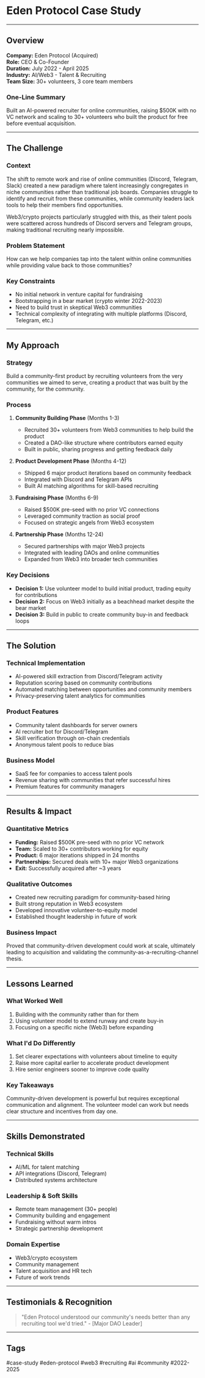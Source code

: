 # Eden Protocol Case Study

---

## Overview

**Company:** Eden Protocol (Acquired)  
**Role:** CEO & Co-Founder  
**Duration:** July 2022 - April 2025  
**Industry:** AI/Web3 - Talent & Recruiting  
**Team Size:** 30+ volunteers, 3 core team members  

### One-Line Summary
Built an AI-powered recruiter for online communities, raising $500K with no VC network and scaling to 30+ volunteers who built the product for free before eventual acquisition.

---

## The Challenge

### Context
The shift to remote work and rise of online communities (Discord, Telegram, Slack) created a new paradigm where talent increasingly congregates in niche communities rather than traditional job boards. Companies struggle to identify and recruit from these communities, while community leaders lack tools to help their members find opportunities.

Web3/crypto projects particularly struggled with this, as their talent pools were scattered across hundreds of Discord servers and Telegram groups, making traditional recruiting nearly impossible.

### Problem Statement
How can we help companies tap into the talent within online communities while providing value back to those communities?

### Key Constraints
- No initial network in venture capital for fundraising
- Bootstrapping in a bear market (crypto winter 2022-2023)
- Need to build trust in skeptical Web3 communities
- Technical complexity of integrating with multiple platforms (Discord, Telegram, etc.)

---

## My Approach

### Strategy
Build a community-first product by recruiting volunteers from the very communities we aimed to serve, creating a product that was built by the community, for the community.

### Process
1. **Community Building Phase** (Months 1-3)
   - Recruited 30+ volunteers from Web3 communities to help build the product
   - Created a DAO-like structure where contributors earned equity
   - Built in public, sharing progress and getting feedback daily

2. **Product Development Phase** (Months 4-12)
   - Shipped 6 major product iterations based on community feedback
   - Integrated with Discord and Telegram APIs
   - Built AI matching algorithms for skill-based recruiting

3. **Fundraising Phase** (Months 6-9)
   - Raised $500K pre-seed with no prior VC connections
   - Leveraged community traction as social proof
   - Focused on strategic angels from Web3 ecosystem

4. **Partnership Phase** (Months 12-24)
   - Secured partnerships with major Web3 projects
   - Integrated with leading DAOs and online communities
   - Expanded from Web3 into broader tech communities

### Key Decisions
- **Decision 1:** Use volunteer model to build initial product, trading equity for contributions
- **Decision 2:** Focus on Web3 initially as a beachhead market despite the bear market
- **Decision 3:** Build in public to create community buy-in and feedback loops

---

## The Solution

### Technical Implementation
- AI-powered skill extraction from Discord/Telegram activity
- Reputation scoring based on community contributions
- Automated matching between opportunities and community members
- Privacy-preserving talent analytics for communities

### Product Features
- Community talent dashboards for server owners
- AI recruiter bot for Discord/Telegram
- Skill verification through on-chain credentials
- Anonymous talent pools to reduce bias

### Business Model
- SaaS fee for companies to access talent pools
- Revenue sharing with communities that refer successful hires
- Premium features for community managers

---

## Results & Impact

### Quantitative Metrics
- **Funding:** Raised $500K pre-seed with no prior VC network
- **Team:** Scaled to 30+ contributors working for equity
- **Product:** 6 major iterations shipped in 24 months
- **Partnerships:** Secured deals with 10+ major Web3 organizations
- **Exit:** Successfully acquired after ~3 years

### Qualitative Outcomes
- Created new recruiting paradigm for community-based hiring
- Built strong reputation in Web3 ecosystem
- Developed innovative volunteer-to-equity model
- Established thought leadership in future of work

### Business Impact
Proved that community-driven development could work at scale, ultimately leading to acquisition and validating the community-as-a-recruiting-channel thesis.

---

## Lessons Learned

### What Worked Well
1. Building with the community rather than for them
2. Using volunteer model to extend runway and create buy-in
3. Focusing on a specific niche (Web3) before expanding

### What I'd Do Differently
1. Set clearer expectations with volunteers about timeline to equity
2. Raise more capital earlier to accelerate product development
3. Hire senior engineers sooner to improve code quality

### Key Takeaways
Community-driven development is powerful but requires exceptional communication and alignment. The volunteer model can work but needs clear structure and incentives from day one.

---

## Skills Demonstrated

### Technical Skills
- AI/ML for talent matching
- API integrations (Discord, Telegram)
- Distributed systems architecture

### Leadership & Soft Skills
- Remote team management (30+ people)
- Community building and engagement
- Fundraising without warm intros
- Strategic partnership development

### Domain Expertise
- Web3/crypto ecosystem
- Community management
- Talent acquisition and HR tech
- Future of work trends

---

## Testimonials & Recognition
> "Eden Protocol understood our community's needs better than any recruiting tool we'd tried." - [Major DAO Leader]

---

## Tags
#case-study #eden-protocol #web3 #recruiting #ai #community #2022-2025